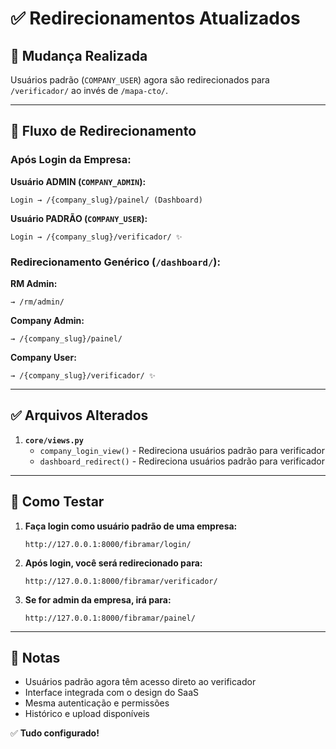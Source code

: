 # ✅ Redirecionamentos Atualizados

## 🎯 Mudança Realizada

Usuários padrão (`COMPANY_USER`) agora são redirecionados para `/verificador/` ao invés de `/mapa-cto/`.

---

## 📍 Fluxo de Redirecionamento

### Após Login da Empresa:

**Usuário ADMIN (`COMPANY_ADMIN`):**
```
Login → /{company_slug}/painel/ (Dashboard)
```

**Usuário PADRÃO (`COMPANY_USER`):**
```
Login → /{company_slug}/verificador/ ✨
```

### Redirecionamento Genérico (`/dashboard/`):

**RM Admin:**
```
→ /rm/admin/
```

**Company Admin:**
```
→ /{company_slug}/painel/
```

**Company User:**
```
→ /{company_slug}/verificador/ ✨
```

---

## ✅ Arquivos Alterados

1. **`core/views.py`**
   - `company_login_view()` - Redireciona usuários padrão para verificador
   - `dashboard_redirect()` - Redireciona usuários padrão para verificador

---

## 🚀 Como Testar

1. **Faça login como usuário padrão de uma empresa:**
   ```
   http://127.0.0.1:8000/fibramar/login/
   ```

2. **Após login, você será redirecionado para:**
   ```
   http://127.0.0.1:8000/fibramar/verificador/
   ```

3. **Se for admin da empresa, irá para:**
   ```
   http://127.0.0.1:8000/fibramar/painel/
   ```

---

## 📝 Notas

- Usuários padrão agora têm acesso direto ao verificador
- Interface integrada com o design do SaaS
- Mesma autenticação e permissões
- Histórico e upload disponíveis

✅ **Tudo configurado!**
